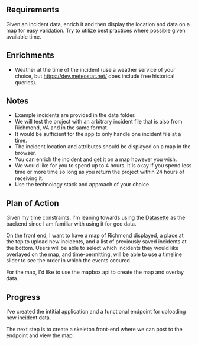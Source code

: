 ## Requirements

Given an incident data, enrich it and then display the location and data on a map for easy validation. Try to utilize best practices where possible given available time. 

Enrichments
-----------
* Weather at the time of the incident (use a weather service of your choice, but https://dev.meteostat.net/ does include free historical queries).

Notes
-----
* Example incidents are provided in the data folder.
* We will test the project with an arbitrary incident file that is also from Richmond, VA and in the same format.
* It would be sufficient for the app to only handle one incident file at a time.
* The incident location and attributes should be displayed on a map in the browser.
* You can enrich the incident and get it on a map however you wish.
* We would like for you to spend up to 4 hours. It is okay if you spend less time or more time so long as you return the project within 24 hours of receiving it.
* Use the technology stack and approach of your choice.


## Plan of Action

Given my time constraints, I'm leaning towards using the [Datasette](https://docs.datasette.io/en/stable/) as the backend since I am familiar with using it for geo data.

On the front end, I want to have a map of Richmond displayed, a place at the top to upload new incidents, and a list of previously saved incidents at the bottom. Users will be able to select which incidents they would like overlayed on the map, and time-permitting, will be able to use a timeline slider to see the order in which the events occured.

For the map, I'd like to use the mapbox api to create the map and overlay data.


## Progress

I've created the intitial application and a functional endpoint for uploading new incident data.

The next step is to create a skeleton front-end where we can post to the endpoint and view the map.